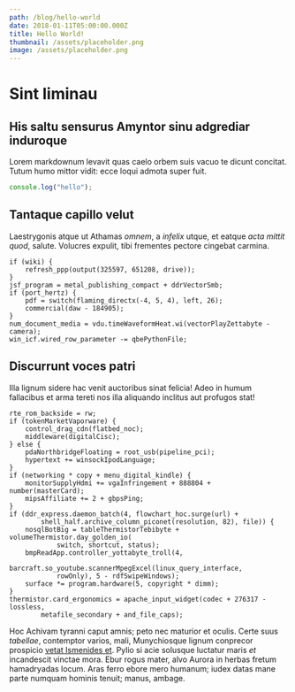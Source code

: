 ```yaml
---
path: /blog/hello-world
date: 2018-01-11T05:00:00.000Z
title: Hello World!
thumbnail: /assets/placeholder.png
image: /assets/placeholder.png
---
```


# Sint liminau

## His saltu sensurus Amyntor sinu adgrediar induroque

Lorem markdownum levavit quas caelo orbem suis vacuo te dicunt concitat. Tutum
humo mittor vidit: ecce loqui admota super fuit.

```javascript
console.log("hello");
```

## Tantaque capillo velut

Laestrygonis atque ut Athamas *omnem*, a *infelix* utque, et eatque *acta mittit
quod*, salute. Volucres expulit, tibi frementes pectore cingebat carmina.

    if (wiki) {
        refresh_ppp(output(325597, 651208, drive));
    }
    jsf_program = metal_publishing_compact + ddrVectorSmb;
    if (port_hertz) {
        pdf = switch(flaming_directx(-4, 5, 4), left, 26);
        commercial(daw - 184905);
    }
    num_document_media = vdu.timeWaveformHeat.wi(vectorPlayZettabyte - camera);
    win_icf.wired_row_parameter -= qbePythonFile;

## Discurrunt voces patri

Illa lignum sidere hac venit auctoribus sinat felicia! Adeo in humum fallacibus
et arma tereti nos illa aliquando inclitus aut profugos stat!

    rte_rom_backside = rw;
    if (tokenMarketVaporware) {
        control_drag_cdn(flatbed_noc);
        middleware(digitalCisc);
    } else {
        pdaNorthbridgeFloating = root_usb(pipeline_pci);
        hypertext += winsockIpodLanguage;
    }
    if (networking * copy + menu_digital_kindle) {
        monitorSupplyHdmi += vgaInfringement + 888804 + number(masterCard);
        mipsAffiliate += 2 + gbpsPing;
    }
    if (ddr_express.daemon_batch(4, flowchart_hoc.surge(url) +
            shell_half.archive_column_piconet(resolution, 82), file)) {
        nosqlBotBig = tableThermistorTebibyte + volumeThermistor.day_golden_io(
                switch, shortcut, status);
        bmpReadApp.controller_yottabyte_troll(4,
                barcraft.so_youtube.scannerMpegExcel(linux_query_interface,
                rowOnly), 5 - rdfSwipeWindows);
        surface *= program.hardware(5, copyright * dimm);
    }
    thermistor.card_ergonomics = apache_input_widget(codec + 276317 - lossless,
            metafile_secondary + and_file_caps);

Hoc Achivam tyranni caput amnis; peto nec maturior et oculis. Certe suus
*tabellae*, contemptor varios, mali, Munychiosque lignum conprecor prospicio
[vetat Ismenides et](http://quid.io/). Pylio si acie solusque luctatur maris
*et* incandescit vinctae mora. Ebur rogus mater, alvo Aurora in herbas fretum
hamadryadas locum. Aras ferro ebore mero humanum; iudex datas mane parte numquam
hominis tenuit; manus, ambage.

